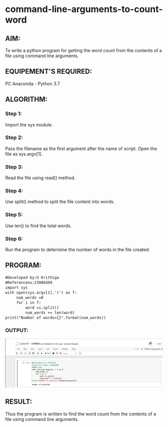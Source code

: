 # command-line-arguments-to-count-word
## AIM:
To write a python program for getting the word count from the contents of a file using command line arguments.
## EQUIPEMENT'S REQUIRED: 
PC
Anaconda - Python 3.7
## ALGORITHM: 
### Step 1:
Import the sys module.
### Step 2: 
 Pass the filename as the first argument after the name of script. Open the file as sys.argv[1].
### Step 3: 
Read the file using read() method.
### Step 4:  
Use split() method to split the file content into words.
### Step 5: 
Use len() to find the total words.
### Step 6: 
Run the program to determine the number of words in the file created.
## PROGRAM:
```
#Developed by:U Krithiga
#Referenceno:23006499
import sys
with open(sys.argv[1],'r') as f:
     num_words =0
     for i in f:
         word =i.split()
         num_words += len(word)
print("Number of words={}".format(num_words))

```

### OUTPUT:

![Alt text](<COmmand line.png>)

## RESULT:
Thus the program is written to find the word count from the contents of a file using command line arguments.
